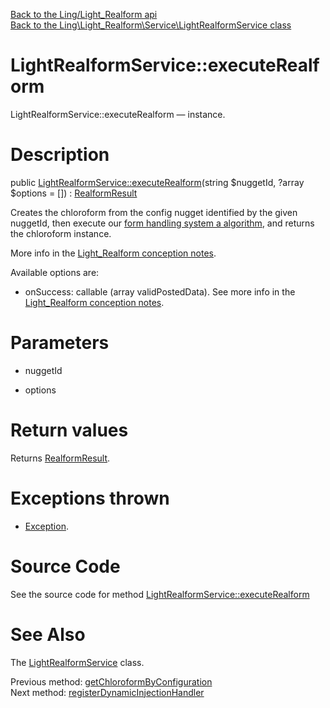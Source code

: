 [Back to the Ling/Light_Realform api](https://github.com/lingtalfi/Light_Realform/blob/master/doc/api/Ling/Light_Realform.md)<br>
[Back to the Ling\Light_Realform\Service\LightRealformService class](https://github.com/lingtalfi/Light_Realform/blob/master/doc/api/Ling/Light_Realform/Service/LightRealformService.md)


LightRealformService::executeRealform
================



LightRealformService::executeRealform — instance.




Description
================


public [LightRealformService::executeRealform](https://github.com/lingtalfi/Light_Realform/blob/master/doc/api/Ling/Light_Realform/Service/LightRealformService/executeRealform.md)(string $nuggetId, ?array $options = []) : [RealformResult](https://github.com/lingtalfi/Light_Realform/blob/master/doc/api/Ling/Light_Realform/Result/RealformResult.md)




Creates the chloroform from the config nugget identified by the given nuggetId,
then execute our [form handling system a algorithm](https://github.com/lingtalfi/Light_Realform/blob/master/doc/pages/conception-notes.md#form-handling-system-a), and returns the chloroform
instance.


More info in the [Light_Realform conception notes](https://github.com/lingtalfi/Light_Realform/blob/master/doc/pages/conception-notes.md).


Available options are:
- onSuccess: callable (array validPostedData).
     See more info in the [Light_Realform conception notes](https://github.com/lingtalfi/Light_Realform/blob/master/doc/pages/conception-notes.md).




Parameters
================


- nuggetId

    

- options

    


Return values
================

Returns [RealformResult](https://github.com/lingtalfi/Light_Realform/blob/master/doc/api/Ling/Light_Realform/Result/RealformResult.md).


Exceptions thrown
================

- [Exception](http://php.net/manual/en/class.exception.php).&nbsp;







Source Code
===========
See the source code for method [LightRealformService::executeRealform](https://github.com/lingtalfi/Light_Realform/blob/master/Service/LightRealformService.php#L199-L222)


See Also
================

The [LightRealformService](https://github.com/lingtalfi/Light_Realform/blob/master/doc/api/Ling/Light_Realform/Service/LightRealformService.md) class.

Previous method: [getChloroformByConfiguration](https://github.com/lingtalfi/Light_Realform/blob/master/doc/api/Ling/Light_Realform/Service/LightRealformService/getChloroformByConfiguration.md)<br>Next method: [registerDynamicInjectionHandler](https://github.com/lingtalfi/Light_Realform/blob/master/doc/api/Ling/Light_Realform/Service/LightRealformService/registerDynamicInjectionHandler.md)<br>

